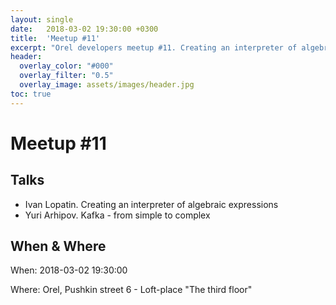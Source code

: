 ```yaml
---
layout: single
date:   2018-03-02 19:30:00 +0300
title:  'Meetup #11'
excerpt: "Orel developers meetup #11. Creating an interpreter of algebraic expressions. Kafka - from simple to complex."
header:
  overlay_color: "#000"
  overlay_filter: "0.5"
  overlay_image: assets/images/header.jpg
toc: true
---
```


# Meetup #11

## Talks

* Ivan Lopatin. Creating an interpreter of algebraic expressions
* Yuri Arhipov. Kafka - from simple to complex

## When & Where

When: 2018-03-02 19:30:00

Where: Orel, Pushkin street 6 - Loft-place "The third floor"
